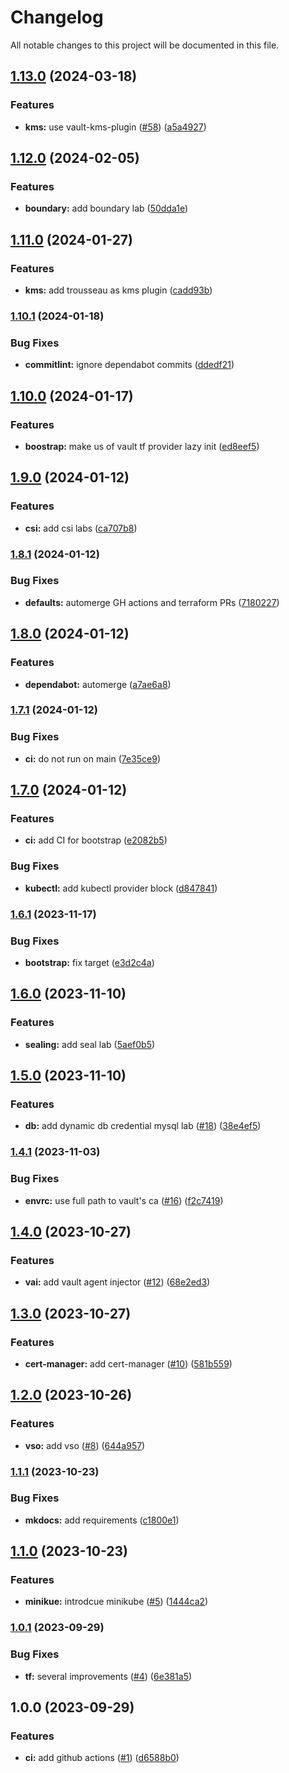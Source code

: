 # Changelog

All notable changes to this project will be documented in this file.

## [1.13.0](https://github.com/FalcoSuessgott/hashicorp-vault-playground/compare/v1.12.0...v1.13.0) (2024-03-18)


### Features

* **kms:** use vault-kms-plugin ([#58](https://github.com/FalcoSuessgott/hashicorp-vault-playground/issues/58)) ([a5a4927](https://github.com/FalcoSuessgott/hashicorp-vault-playground/commit/a5a49275990cbd02668d943a96bdbe706847695f))

## [1.12.0](https://github.com/FalcoSuessgott/hashicorp-vault-playground/compare/v1.11.0...v1.12.0) (2024-02-05)


### Features

* **boundary:** add boundary lab ([50dda1e](https://github.com/FalcoSuessgott/hashicorp-vault-playground/commit/50dda1e3120d2729fb84d1ecbffd78c375e795b9))

## [1.11.0](https://github.com/FalcoSuessgott/hashicorp-vault-playground/compare/v1.10.1...v1.11.0) (2024-01-27)


### Features

* **kms:** add trousseau as kms plugin ([cadd93b](https://github.com/FalcoSuessgott/hashicorp-vault-playground/commit/cadd93b080b1ff3baa375411b7ff5e73ba2814bb))

### [1.10.1](https://github.com/FalcoSuessgott/hashicorp-vault-playground/compare/v1.10.0...v1.10.1) (2024-01-18)


### Bug Fixes

* **commitlint:** ignore dependabot commits ([ddedf21](https://github.com/FalcoSuessgott/hashicorp-vault-playground/commit/ddedf21eaccead95c8dc66f3694ada9a66ea4012))

## [1.10.0](https://github.com/FalcoSuessgott/hashicorp-vault-playground/compare/v1.9.0...v1.10.0) (2024-01-17)


### Features

* **boostrap:** make us of vault tf provider lazy init ([ed8eef5](https://github.com/FalcoSuessgott/hashicorp-vault-playground/commit/ed8eef5e163f6153cdc0b06208055fc640d047a1))

## [1.9.0](https://github.com/FalcoSuessgott/hashicorp-vault-playground/compare/v1.8.0...v1.9.0) (2024-01-12)


### Features

* **csi:** add csi labs ([ca707b8](https://github.com/FalcoSuessgott/hashicorp-vault-playground/commit/ca707b8ffe5b1a50d03be4f97c482eef048df649))

### [1.8.1](https://github.com/FalcoSuessgott/hashicorp-vault-playground/compare/v1.8.0...v1.8.1) (2024-01-12)


### Bug Fixes

* **defaults:** automerge GH actions and terraform PRs ([7180227](https://github.com/FalcoSuessgott/hashicorp-vault-playground/commit/7180227a819653135424c893ab6e7eded602fe45))

## [1.8.0](https://github.com/FalcoSuessgott/hashicorp-vault-playground/compare/v1.7.1...v1.8.0) (2024-01-12)


### Features

* **dependabot:** automerge ([a7ae6a8](https://github.com/FalcoSuessgott/hashicorp-vault-playground/commit/a7ae6a8fab6ac7889f3eba5acae594a5192a1110))

### [1.7.1](https://github.com/FalcoSuessgott/hashicorp-vault-playground/compare/v1.7.0...v1.7.1) (2024-01-12)


### Bug Fixes

* **ci:** do not run on main ([7e35ce9](https://github.com/FalcoSuessgott/hashicorp-vault-playground/commit/7e35ce9c06434393872abcb33a2a360bccd27320))

## [1.7.0](https://github.com/FalcoSuessgott/hashicorp-vault-playground/compare/v1.6.1...v1.7.0) (2024-01-12)


### Features

* **ci:** add CI for bootstrap ([e2082b5](https://github.com/FalcoSuessgott/hashicorp-vault-playground/commit/e2082b50e1a74c7546af606897ae7d87d18689ab))


### Bug Fixes

* **kubectl:** add kubectl provider block ([d847841](https://github.com/FalcoSuessgott/hashicorp-vault-playground/commit/d847841d557a6223cc2530835c50f806ebc6a288))

### [1.6.1](https://github.com/FalcoSuessgott/hashicorp-vault-playground/compare/v1.6.0...v1.6.1) (2023-11-17)


### Bug Fixes

* **bootstrap:** fix target ([e3d2c4a](https://github.com/FalcoSuessgott/hashicorp-vault-playground/commit/e3d2c4ab42c6da25ab2e5a73f17a120ed4e76c69))

## [1.6.0](https://github.com/FalcoSuessgott/hashicorp-vault-playground/compare/v1.5.0...v1.6.0) (2023-11-10)


### Features

* **sealing:** add seal lab ([5aef0b5](https://github.com/FalcoSuessgott/hashicorp-vault-playground/commit/5aef0b5967a06cf7a3303e81a571562437b11619))

## [1.5.0](https://github.com/FalcoSuessgott/hashicorp-vault-playground/compare/v1.4.1...v1.5.0) (2023-11-10)


### Features

* **db:** add dynamic db credential mysql lab ([#18](https://github.com/FalcoSuessgott/hashicorp-vault-playground/issues/18)) ([38e4ef5](https://github.com/FalcoSuessgott/hashicorp-vault-playground/commit/38e4ef58d6cefc2d9929b36cb60341904c90835a))

### [1.4.1](https://github.com/FalcoSuessgott/hashicorp-vault-playground/compare/v1.4.0...v1.4.1) (2023-11-03)


### Bug Fixes

* **envrc:** use full path to vault's ca ([#16](https://github.com/FalcoSuessgott/hashicorp-vault-playground/issues/16)) ([f2c7419](https://github.com/FalcoSuessgott/hashicorp-vault-playground/commit/f2c74193bdce20548fc2194b558878bf77225027))

## [1.4.0](https://github.com/FalcoSuessgott/hashicorp-vault-playground/compare/v1.3.0...v1.4.0) (2023-10-27)


### Features

* **vai:** add vault agent injector ([#12](https://github.com/FalcoSuessgott/hashicorp-vault-playground/issues/12)) ([68e2ed3](https://github.com/FalcoSuessgott/hashicorp-vault-playground/commit/68e2ed3812451a9337a7bf5db2de89435d046af3))

## [1.3.0](https://github.com/FalcoSuessgott/hashicorp-vault-playground/compare/v1.2.0...v1.3.0) (2023-10-27)


### Features

* **cert-manager:** add cert-manager ([#10](https://github.com/FalcoSuessgott/hashicorp-vault-playground/issues/10)) ([581b559](https://github.com/FalcoSuessgott/hashicorp-vault-playground/commit/581b5590d9bcdb4cb10bf7da550cf7b51fe78157))

## [1.2.0](https://github.com/FalcoSuessgott/hashicorp-vault-playground/compare/v1.1.1...v1.2.0) (2023-10-26)


### Features

* **vso:** add vso ([#8](https://github.com/FalcoSuessgott/hashicorp-vault-playground/issues/8)) ([644a957](https://github.com/FalcoSuessgott/hashicorp-vault-playground/commit/644a95703046427bfe175b40b7ab9d262e733081))

### [1.1.1](https://github.com/FalcoSuessgott/hashicorp-vault-playground/compare/v1.1.0...v1.1.1) (2023-10-23)


### Bug Fixes

* **mkdocs:** add requirements ([c1800e1](https://github.com/FalcoSuessgott/hashicorp-vault-playground/commit/c1800e1ef3be6e8d6a9b4e21b6f61451be8d7a2a))

## [1.1.0](https://github.com/FalcoSuessgott/hashicorp-vault-playground/compare/v1.0.1...v1.1.0) (2023-10-23)


### Features

* **minikue:** introdcue minikube ([#5](https://github.com/FalcoSuessgott/hashicorp-vault-playground/issues/5)) ([1444ca2](https://github.com/FalcoSuessgott/hashicorp-vault-playground/commit/1444ca2faeb32a4495ec406e3183ce450742aec2))

### [1.0.1](https://github.com/FalcoSuessgott/hashicorp-vault-playground/compare/v1.0.0...v1.0.1) (2023-09-29)


### Bug Fixes

* **tf:** several improvements ([#4](https://github.com/FalcoSuessgott/hashicorp-vault-playground/issues/4)) ([6e381a5](https://github.com/FalcoSuessgott/hashicorp-vault-playground/commit/6e381a580e2f0d943ce442f7ea0cab695951328b))

## 1.0.0 (2023-09-29)


### Features

* **ci:** add github actions ([#1](https://github.com/FalcoSuessgott/hashicorp-vault-playground/issues/1)) ([d6588b0](https://github.com/FalcoSuessgott/hashicorp-vault-playground/commit/d6588b05ffedfa36fd89e69e756c25ebd4f0af19))
